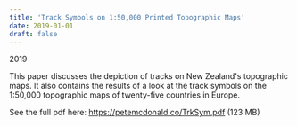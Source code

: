 ```yaml
---
title: 'Track Symbols on 1:50,000 Printed Topographic Maps'
date: 2019-01-01
draft: false
---
```

2019

This paper discusses the depiction of tracks on New Zealand's topographic maps. It also contains the results of a look at the track symbols on the 1:50,000 topographic maps of twenty-five countries in Europe.

See the full pdf here: https://petemcdonald.co/TrkSym.pdf (123 MB)
